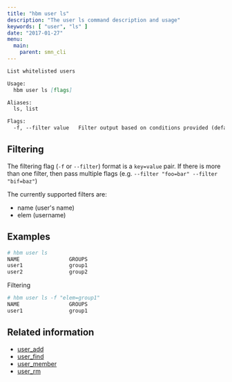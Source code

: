 ```yaml
---
title: "hbm user ls"
description: "The user ls command description and usage"
keywords: [ "user", "ls" ]
date: "2017-01-27"
menu:
  main:
    parent: smn_cli
---
```


```markdown
List whitelisted users

Usage:
  hbm user ls [flags]

Aliases:
  ls, list

Flags:
  -f, --filter value   Filter output based on conditions provided (default [])
```

## Filtering

The filtering flag (`-f` or `--filter`) format is a `key=value` pair. If there is more
than one filter, then pass multiple flags (e.g. `--filter "foo=bar" --filter "bif=baz"`)

The currently supported filters are:

* name (user's name)
* elem (username)

## Examples

```bash
# hbm user ls
NAME                GROUPS
user1               group1
user2               group2
```

Filtering

```bash
# hbm user ls -f "elem=group1"
NAME                GROUPS
user1               group1
```

## Related information

* [user_add](user_add.md)
* [user_find](user_find.md)
* [user_member](user_member.md)
* [user_rm](user_rm.md)
